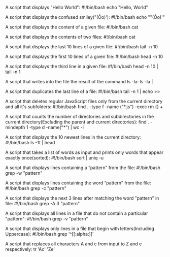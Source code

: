 A script that displays "Hello World":
#!/bin/bash
echo "Hello, World"

A script that displays the confused smiley("(Ôo)'):
#!/bin/bash
echo "\"(Ôo)'"

A script that displays the content of a given file:
#!/bin/bash
cat <file-path>

A script that displays the contents of two files:
#!/bin/bash
cat <file1-path> <file2-path>

A script that displays the last 10 lines of a given file:
#!/bin/bash
tail -n 10 <file-path>

A script that displays the first 10 lines of a given file:
#!/bin/bash
head -n 10 <file-path>

A script that displays the third line in a given file:
#!/bin/bash
head -n 10 <file-name> | tail -n 1 <file-name>

A script that writes into the file <file-name> the result of the command ls -la:
ls -la | <file-name>

A script that duplicates the last line of a file:
#!/bin/bash
tail -n 1 <file-name> | echo >> <file-name>

A script that deletes  regular JavaScript files only from the current directory and all it's subfolders:
#!/bin/bash
find . -type f -name ("*.js") -exec  rm {} + 

A script that counts the number of directories and subdirectories in the current directory(Excluding the parent and current directories):
find . -mindepth 1 -type d -name("*") | wc -l

A script that displays the 10 newest lines in the current directory:
#!/bin/bash
ls -1t | head

A script that takes a list of words as input and prints only words that appear exactly once(sorted):
#!/bin/bash
sort  | uniq -u

A script that displays lines containing a “pattern” from the file:
#!/bin/bash
grep -w "pattern" <file-path>

A script that displays lines containing the  word “pattern” from the file:
#!/bin/bash
grep -c "pattern" <file-path>

A script that displays the next 3 lines after matching the word "pattern" in file:
#!/bin/bash
grep -A 3 "pattern" <file-name>

A script that displays all lines in a file that do not contain a particular "pattern":
#!/bin/bash
grep -v "pattern" <file-path>

A script that displays only lines in a file that begin with letters(Including Uppercase):
#!/bin/bash
grep '^[[:alpha:]]' <file-path> 

A script that replaces all characters A and c from input to Z and e respectively:
tr 'Ac' 'Ze'
